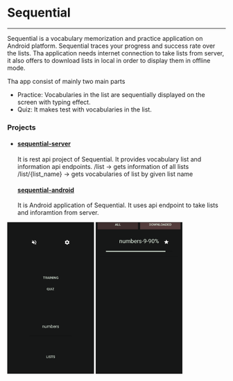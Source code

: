# Sequential

---

Sequential is a vocabulary memorization and practice application on Android platform.
Sequential traces your progress and success rate over the lists.
Tha application needs internet connection to take lists from server, 
it also offers to download lists in local in order to display them in offline mode.


Tha app consist of mainly two main parts
- Practice: Vocabularies in the list are sequentially displayed on the screen with typing effect.
- Quiz: It makes test with vocabularies in the list.



<h3>Projects</h3>
<ul>
<li>
<h4><a href="sequential-server">sequential-server</a></h4>
It is rest api project of Sequential. It provides vocabulary list and information api endpoints.
/list -> gets information of all lists
/list/{list_name} -> gets vocabularies of list by given list name
</li>
<h4><a href="sequential-android">sequential-android</a></h4>
It is Android application of Sequential. It uses api endpoint to take lists and inforamtion from server.
</ul>

<p float="left">
<img src="./images/menu.png" width="200" height="350" alt="in-app image">
<img src="./images/downloadedLists.png" width="200" height="350" alt="in-app image">
</p>
